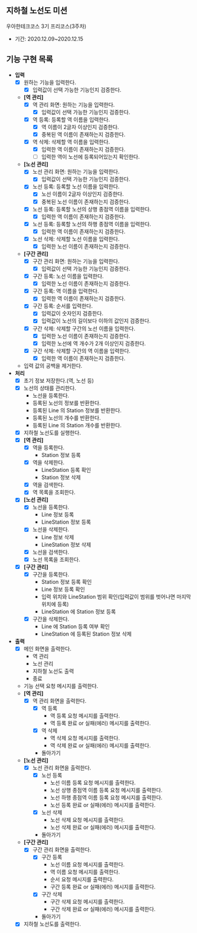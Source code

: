 ## 지하철 노선도 미션 
우아한테크코스 3기 프리코스(3주차)
* 기간: 2020.12.09~2020.12.15

## 기능 구현 목록
* **입력**
  + [x] 원하는 기능을 입력한다.
    - [x] 입력값이 선택 가능한 기능인지 검증한다.
  + **[역 관리]**
    - [x] 역 관리 화면: 원하는 기능을 입력한다.
      - [x] 입력값이 선택 가능한 기능인지 검증한다.
    - [x] 역 등록: 등록할 역 이름을 입력한다.
      - [x] 역 이름이 2글자 이상인지 검증한다.
      - [x] 중복된 역 이름이 존재하는지 검증한다.
    - [x] 역 삭제: 삭제할 역 이름을 입력한다.
      - [x] 입력한 역 이름이 존재하는지 검증한다.
      - [ ] 입력한 역이 노선에 등록되어있는지 확인한다.
  + **[노선 관리]**
    - [x] 노선 관리 화면: 원하는 기능을 입력한다.
      - [x] 입력값이 선택 가능한 기능인지 검증한다.
    - [x] 노선 등록: 등록할 노선 이름을 입력한다.
      - [x] 노선 이름이 2글자 이상인지 검증한다.
      - [x] 중복된 노선 이름이 존재하는지 검증한다.
    - [x] 노선 등록: 등록할 노선의 상행 종점역 이름을 입력한다.
      - [x] 입력한 역 이름이 존재하는지 검증한다.
    - [x] 노선 등록: 등록할 노선의 하행 종점역 이름을 입력한다.
      - [x] 입력한 역 이름이 존재하는지 검증한다.
    - [x] 노선 삭제: 삭제할 노선 이름을 입력한다.
      - [x] 입력한 노선 이름이 존재하는지 검증한다.
  + **[구간 관리]**
    - [x] 구간 관리 화면: 원하는 기능을 입력한다.
      - [x] 입력값이 선택 가능한 기능인지 검증한다.
    - [x] 구간 등록: 노선 이름을 입력한다.
      - [x] 입력한 노선 이름이 존재하는지 검증한다.
    - [x] 구간 등록: 역 이름을 입력한다.
      - [x] 입력한 역 이름이 존재하는지 검증한다.
    - [x] 구간 등록: 순서를 입력한다.
      - [x] 입력값이 숫자인지 검증한다.
      - [x] 입력값이 노선의 길이보다 이하의 값인지 검증한다.
    - [x] 구간 삭제: 삭제할 구간의 노선 이름을 입력한다.
      - [x] 입력한 노선 이름이 존재하는지 검증한다.
      - [x] 입력한 노선에 역 개수가 2개 이상인지 검증한다.
    - [x] 구간 삭제: 삭제할 구간의 역 이름을 입력한다.
      - [x] 입력한 역 이름이 존재하는지 검증한다.
  + 입력 값의 공백을 제거한다.
* **처리**
  + [x] 초기 정보 저장한다.(역, 노선 등)
  + [x] 노선의 상태를 관리한다.
    - 노선을 등록한다.
    - 등록된 노선의 정보를 반환한다.
    - 등록된 Line 의 Station 정보를 반환한다.
    - 등록된 노선의 개수를 반환한다.
    - 등록된 Line 의 Station 개수를 반환한다.
  + [x] 지하철 노선도를 실행한다.
  + [x] **[역 관리]**
    - [x] 역을 등록한다.
      - Station 정보 등록
    - [x] 역을 삭제한다.
      - LineStation 등록 확인
      - Station 정보 삭제
    - [x] 역을 검색한다.
    - [x] 역 목록을 조회한다.
  + [x] **[노선 관리]**
    - [x] 노선을 등록한다.
      - Line 정보 등록
      - LineStation 정보 등록
    - [x] 노선을 삭제한다.
      - Line 정보 삭제
      - LineStation 정보 삭제
    - [x] 노선을 검색한다.
    - [x] 노선 목록을 조회한다.
  + [x] **[구간 관리]**
    - [x] 구간을 등록한다.
      - Station 정보 등록 확인
      - Line 정보 등록 확인
      - 입력 위치와 LineStation 범위 확인(입력값이 범위를 벗어나면 마지막 위치에 등록) 
      - LineStation 에 Station 정보 등록
    - [x] 구간을 삭제한다.
      - Line 에 Station 등록 여부 확인
      - LineStation 에 등록된 Station 정보 삭제
* **출력**
  + [x] 메인 화면을 출력한다.
    - 역 관리
    - 노선 관리
    - 지하철 노선도 출력
    - 종료
  + 기능 선택 요청 메시지를 출력한다.
  + **[역 관리]**
    - [x] 역 관리 화면을 출력한다.
      - [x] 역 등록
        - 역 등록 요청 메시지를 출력한다.
        - 역 등록 완료 or 실패(에러) 메시지를 출력한다.
      - [x] 역 삭제
        - 역 삭제 요청 메시지를 출력한다.
        - 역 삭제 완료 or 실패(에러) 메시지를 출력한다.
      - 돌아가기
  + **[노선 관리]**
    - [x] 노선 관리 화면을 출력한다.
      - [x] 노선 등록
        - 노선 이름 등록 요청 메시지를 출력한다.
        - 노선 상행 종점역 이름 등록 요청 메시지를 출력한다.
        - 노선 하행 종점역 이름 등록 요청 메시지를 출력한다.
        - 노선 등록 완료 or 실패(에러) 메시지를 출력한다.
      - [x] 노선 삭제
        - 노선 삭제 요청 메시지를 출력한다.
        - 노선 삭제 완료 or 실패(에러) 메시지를 출력한다.
      - 돌아가기
  + **[구간 관리]**
    - [x] 구간 관리 화면을 출력한다.
      - [x] 구간 등록
        - 노선 이름 요청 메시지를 출력한다.
        - 역 이름 요청 메시지를 출력한다.
        - 순서 요청 메시지를 출력한다.
        - 구간 등록 완료 or 실패(에러) 메시지를 출력한다.
      - [x] 구간 삭제
        - 구간 삭제 요청 메시지를 출력한다.
        - 구간 삭제 완료 or 실패(에러) 메시지를 출력한다.
      - 돌아가기
  + [x] 지하철 노선도를 출력한다.